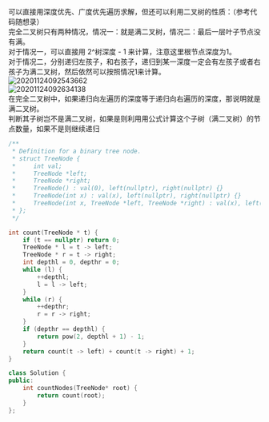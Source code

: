 可以直接用深度优先、广度优先遍历求解，但还可以利用二叉树的性质：（参考代码随想录）  
完全二叉树只有两种情况，情况一：就是满二叉树，情况二：最后一层叶子节点没有满。  
对于情况一，可以直接用 2^树深度 - 1 来计算，注意这里根节点深度为1。  
对于情况二，分别递归左孩子，和右孩子，递归到某一深度一定会有左孩子或者右孩子为满二叉树，然后依然可以按照情况1来计算。  
![20201124092543662](https://user-images.githubusercontent.com/83362131/204297471-b71fc278-669c-4b9a-9b77-864ed8e42838.png)  
![20201124092634138](https://user-images.githubusercontent.com/83362131/204297515-c3b39c79-5bd2-4550-a077-7938db0c5f5d.png)  
在完全二叉树中，如果递归向左遍历的深度等于递归向右遍历的深度，那说明就是满二叉树。  
判断其子树岂不是满二叉树，如果是则利用用公式计算这个子树（满二叉树）的节点数量，如果不是则继续递归  
```cpp
/**
 * Definition for a binary tree node.
 * struct TreeNode {
 *     int val;
 *     TreeNode *left;
 *     TreeNode *right;
 *     TreeNode() : val(0), left(nullptr), right(nullptr) {}
 *     TreeNode(int x) : val(x), left(nullptr), right(nullptr) {}
 *     TreeNode(int x, TreeNode *left, TreeNode *right) : val(x), left(left), right(right) {}
 * };
 */

int count(TreeNode * t) {
    if (t == nullptr) return 0;
    TreeNode * l = t -> left;
    TreeNode * r = t -> right;
    int depthl = 0, depthr = 0;
    while (l) {
        ++depthl;
        l = l -> left;
    }
    while (r) {
        ++depthr;
        r = r -> right;
    }
    if (depthr == depthl) {
        return pow(2, depthl + 1) - 1;
    }
    return count(t -> left) + count(t -> right) + 1;
}

class Solution {
public:
    int countNodes(TreeNode* root) {
        return count(root);
    }
};
```
